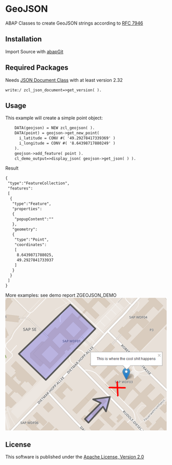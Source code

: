 # GeoJSON
ABAP Classes to create GeoJSON strings according to [RFC 7946](https://tools.ietf.org/html/rfc7946)

## Installation
Import Source with [abapGit](https://github.com/larshp/abapGit)

## Required Packages
Needs [JSON Document Class](https://github.com/se38/zjson) with at least version 2.32
```
write:/ zcl_json_document=>get_version( ).
```
## Usage
This example will create a simple point object:
```
    DATA(geojson) = NEW zcl_geojson( ).
    DATA(point) = geojson->get_new_point(
      i_latitude = CONV #( '49.29278417339369' )
      i_longitude = CONV #( '8.64398717880249' )
    ).
    geojson->add_feature( point ).
    cl_demo_output=>display_json( geojson->get_json( ) ).
```
Result
```
{
 "type":"FeatureCollection",
 "features":
 [
  {
   "type":"Feature",
   "properties":
   {
    "popupContent":""
   },
   "geometry":
   {
    "type":"Point",
    "coordinates":
    [
     8.6439871788025,
     49.2927841733937
    ]
   }
  }
 ]
}
```

More examples: see demo report ZGEOJSON_DEMO 
![Result](GeoJSON.PNG "Result")

## License
This software is published under the [Apache License, Version 2.0](http://www.apache.org/licenses/LICENSE-2.0.html)
